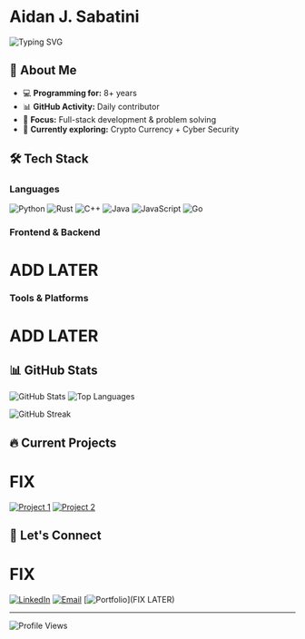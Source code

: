 # Aidan J. Sabatini

![Typing SVG](https://readme-typing-svg.demolab.com?font=Fira+Code&pause=1000&color=36BCF7&center=true&vCenter=true&width=435&lines=Full+Stack+Developer;8%2B+Years+of+Coding;Always+Learning+New+Things)

## 🚀 About Me
- 💻 **Programming for:** 8+ years
- 📊 **GitHub Activity:** Daily contributor
- 🎯 **Focus:** Full-stack development & problem solving
- 🌱 **Currently exploring:** Crypto Currency + Cyber Security 

## 🛠️ Tech Stack

### Languages
![Python](https://skillicons.dev/icons?i=python) ![Rust](https://skillicons.dev/icons?i=rust) ![C++](https://skillicons.dev/icons?i=cpp) ![Java](https://skillicons.dev/icons?i=java) ![JavaScript](https://skillicons.dev/icons?i=javascript) ![Go](https://skillicons.dev/icons?i=go)

### Frontend & Backend
# ADD LATER

### Tools & Platforms
# ADD LATER

## 📊 GitHub Stats

![GitHub Stats](https://github-readme-stats.vercel.app/api?username=Asabs18&show_icons=true&theme=tokyonight&include_all_commits=true&count_private=true)
![Top Languages](https://github-readme-stats.vercel.app/api/top-langs/?username=Asabs18&layout=compact&theme=tokyonight)

![GitHub Streak](https://github-readme-streak-stats.herokuapp.com/?user=Asabs18&theme=tokyonight)

## 🔥 Current Projects

# FIX

[![Project 1](https://github-readme-stats.vercel.app/api/pin/?username=YourUsername&repo=project1&theme=tokyonight)](https://github.com/YourUsername/project1)
[![Project 2](https://github-readme-stats.vercel.app/api/pin/?username=YourUsername&repo=project2&theme=tokyonight)](https://github.com/YourUsername/project2)

## 🤝 Let's Connect

# FIX

[![LinkedIn](https://img.shields.io/badge/LinkedIn-0077B5?style=for-the-badge&logo=linkedin&logoColor=white)](https://www.linkedin.com/in/aidan-sabatini/)
[![Email](https://img.shields.io/badge/Email-D14836?style=for-the-badge&logo=gmail&logoColor=white)](mailto:aidan.j.sabatini@icloud.com)
[![Portfolio](https://img.shields.io/badge/Portfolio-000000?style=for-the-badge&logo=About.me&logoColor=white)](FIX LATER)

---

![Profile Views](https://komarev.com/ghpvc/?username=Asabs18&color=blueviolet&style=flat-square&label=Profile+Views)
